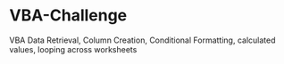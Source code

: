 # VBA-Challenge
VBA Data Retrieval, Column Creation, Conditional Formatting, calculated values, looping across worksheets 
